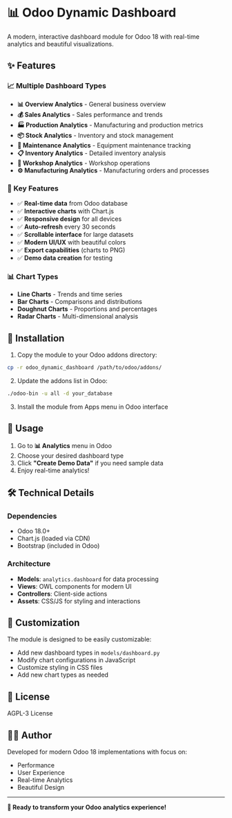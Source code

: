 # 📊 Odoo Dynamic Dashboard

A modern, interactive dashboard module for Odoo 18 with real-time analytics and beautiful visualizations.

## ✨ Features

### 📈 Multiple Dashboard Types
- **📊 Overview Analytics** - General business overview
- **💰 Sales Analytics** - Sales performance and trends
- **🏭 Production Analytics** - Manufacturing and production metrics
- **📦 Stock Analytics** - Inventory and stock management
- **🔧 Maintenance Analytics** - Equipment maintenance tracking
- **📋 Inventory Analytics** - Detailed inventory analysis
- **🔨 Workshop Analytics** - Workshop operations
- **⚙️ Manufacturing Analytics** - Manufacturing orders and processes

### 🎯 Key Features
- ✅ **Real-time data** from Odoo database
- ✅ **Interactive charts** with Chart.js
- ✅ **Responsive design** for all devices
- ✅ **Auto-refresh** every 30 seconds
- ✅ **Scrollable interface** for large datasets
- ✅ **Modern UI/UX** with beautiful colors
- ✅ **Export capabilities** (charts to PNG)
- ✅ **Demo data creation** for testing

### 📊 Chart Types
- **Line Charts** - Trends and time series
- **Bar Charts** - Comparisons and distributions
- **Doughnut Charts** - Proportions and percentages
- **Radar Charts** - Multi-dimensional analysis

## 🚀 Installation

1. Copy the module to your Odoo addons directory:
```bash
cp -r odoo_dynamic_dashboard /path/to/odoo/addons/
```

2. Update the addons list in Odoo:
```bash
./odoo-bin -u all -d your_database
```

3. Install the module from Apps menu in Odoo interface

## 📱 Usage

1. Go to **📊 Analytics** menu in Odoo
2. Choose your desired dashboard type
3. Click **"Create Demo Data"** if you need sample data
4. Enjoy real-time analytics!

## 🛠️ Technical Details

### Dependencies
- Odoo 18.0+
- Chart.js (loaded via CDN)
- Bootstrap (included in Odoo)

### Architecture
- **Models**: `analytics.dashboard` for data processing
- **Views**: OWL components for modern UI
- **Controllers**: Client-side actions
- **Assets**: CSS/JS for styling and interactions

## 🎨 Customization

The module is designed to be easily customizable:
- Add new dashboard types in `models/dashboard.py`
- Modify chart configurations in JavaScript
- Customize styling in CSS files
- Add new chart types as needed

## 📝 License

AGPL-3 License

## 👨‍💻 Author

Developed for modern Odoo 18 implementations with focus on:
- Performance
- User Experience
- Real-time Analytics
- Beautiful Design

---

**🚀 Ready to transform your Odoo analytics experience!**
